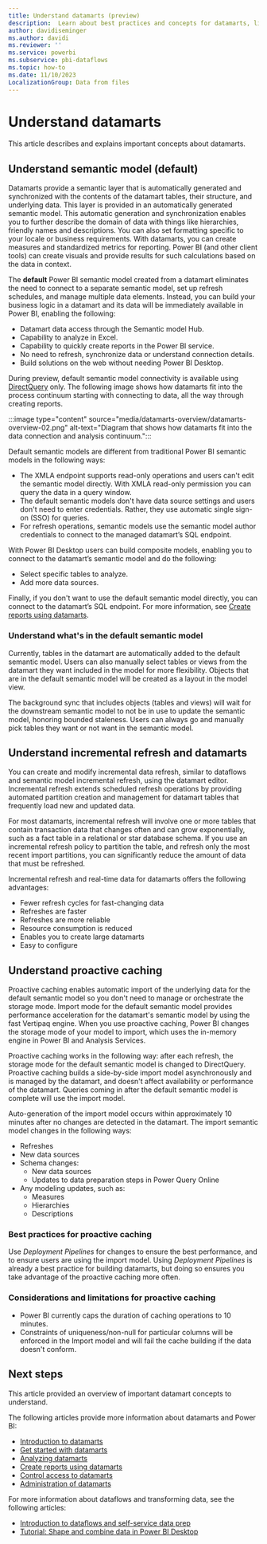 ```yaml
---
title: Understand datamarts (preview)
description:  Learn about best practices and concepts for datamarts, like incremental refresh and proactive caching.
author: davidiseminger
ms.author: davidi
ms.reviewer: ''
ms.service: powerbi
ms.subservice: pbi-dataflows
ms.topic: how-to
ms.date: 11/10/2023
LocalizationGroup: Data from files
---
```


# Understand datamarts

This article describes and explains important concepts about datamarts.

## Understand semantic model (default)

Datamarts provide a semantic layer that is automatically generated and synchronized with the contents of the datamart tables, their structure, and underlying data. This layer is provided in an automatically generated semantic model. This automatic generation and synchronization enables you to further describe the domain of data with things like hierarchies, friendly names and descriptions. You can also set formatting specific to your locale or business requirements. With datamarts, you can create measures and standardized metrics for reporting. Power BI (and other client tools) can create visuals and provide results for such calculations based on the data in context.

The **default** Power BI semantic model created from a datamart eliminates the need to connect to a separate semantic model, set up refresh schedules, and manage multiple data elements. Instead, you can build your business logic in a datamart and its data will be immediately available in Power BI, enabling the following:

* Datamart data access through the Semantic model Hub.
* Capability to analyze in Excel.
* Capability to quickly create reports in the Power BI service.
* No need to refresh, synchronize data or understand connection details.
* Build solutions on the web without needing Power BI Desktop.

During preview, default semantic model connectivity is available using [DirectQuery](../../connect-data/desktop-directquery-about.md) only. The following image shows how datamarts fit into the process continuum starting with connecting to data, all the way through creating reports.

:::image type="content" source="media/datamarts-overview/datamarts-overview-02.png" alt-text="Diagram that shows how datamarts fit into the data connection and analysis continuum.":::

Default semantic models are different from traditional Power BI semantic models in the following ways:

* The XMLA endpoint supports read-only operations and users can't edit the semantic model directly. With XMLA read-only permission you can query the data in a query window. 
* The default semantic models don't have data source settings and users don't need to enter credentials. Rather, they use automatic single sign-on (SSO) for queries. 
* For refresh operations, semantic models use the semantic model author credentials to connect to the managed datamart’s SQL endpoint.

With Power BI Desktop users can build composite models, enabling you to connect to the datamart’s semantic model and do the following:

* Select specific tables to analyze.
* Add more data sources.

Finally, if you don't want to use the default semantic model directly, you can connect to the datamart’s SQL endpoint. For more information, see [Create reports using datamarts](datamarts-create-reports.md).

### Understand what's in the default semantic model

Currently, tables in the datamart are automatically added to the default semantic model. Users can also manually select tables 
or views from the datamart they want included in the model for more flexibility. Objects that are in the default semantic model 
will be created as a layout in the model view.

The background sync that includes objects (tables and views) will wait for the downstream semantic model to not be in use to 
update the semantic model, honoring bounded staleness. Users can always go and manually pick tables they want or not want in 
the semantic model. 

## Understand incremental refresh and datamarts

You can create and modify incremental data refresh, similar to dataflows and semantic model incremental refresh, using the datamart editor. Incremental refresh extends scheduled refresh operations by providing automated partition creation and management for datamart tables that frequently load new and updated data.

For most datamarts, incremental refresh will involve one or more tables that contain transaction data that changes often and can grow exponentially, such as a fact table in a relational or star database schema. If you use an incremental refresh policy to partition the table, and refresh only the most recent import partitions, you can significantly reduce the amount of data that must be refreshed.

Incremental refresh and real-time data for datamarts offers the following advantages:

* Fewer refresh cycles for fast-changing data
* Refreshes are faster
* Refreshes are more reliable
* Resource consumption is reduced
* Enables you to create large datamarts
* Easy to configure

## Understand proactive caching

Proactive caching enables automatic import of the underlying data for the default semantic model so you don't need to manage or orchestrate the storage mode. Import mode for the default semantic model provides performance acceleration for the datamart's semantic model by using the fast Vertipaq engine. When you use proactive caching, Power BI changes the storage mode of your model to import, which uses the in-memory engine in Power BI and Analysis Services.

Proactive caching works in the following way: after each refresh, the storage mode for the default semantic model is changed to DirectQuery. Proactive caching builds a side-by-side import model asynchronously and is managed by the datamart, and doesn't affect availability or performance of the datamart. Queries coming in after the default semantic model is complete will use the import model.

Auto-generation of the import model occurs within approximately 10 minutes after no changes are detected in the datamart. The import semantic model changes in the following ways:

* Refreshes
* New data sources
* Schema changes:
  * New data sources
  * Updates to data preparation steps in Power Query Online
* Any modeling updates, such as:
  * Measures
  * Hierarchies
  * Descriptions

### Best practices for proactive caching

Use *Deployment Pipelines* for changes to ensure the best performance, and to ensure users are using the import model. Using *Deployment Pipelines* is already a best practice for building datamarts, but doing so ensures you take advantage of the proactive caching more often.

### Considerations and limitations for proactive caching

* Power BI currently caps the duration of caching operations to 10 minutes.
* Constraints of uniqueness/non-null for particular columns will be enforced in the Import model and will fail the cache building if the data doesn't conform.

## Next steps

This article provided an overview of important datamart concepts to understand.

The following articles provide more information about datamarts and Power BI:

* [Introduction to datamarts](datamarts-overview.md)
* [Get started with datamarts](datamarts-get-started.md)
* [Analyzing datamarts](datamarts-analyze.md)
* [Create reports using datamarts](datamarts-create-reports.md)
* [Control access to datamarts](datamarts-access-control.md)
* [Administration of datamarts](datamarts-administration.md)

For more information about dataflows and transforming data, see the following articles:

* [Introduction to dataflows and self-service data prep](../dataflows/dataflows-introduction-self-service.md)
* [Tutorial: Shape and combine data in Power BI Desktop](../../connect-data/desktop-shape-and-combine-data.md)


